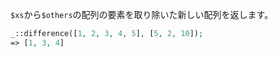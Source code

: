 `$xs`から`$others`の配列の要素を取り除いた新しい配列を返します。

```php
_::difference([1, 2, 3, 4, 5], [5, 2, 10]);
=> [1, 3, 4]
```

